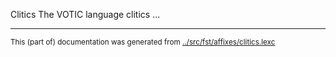 Clitics
The VOTIC language clitics ...








* * *
<small>This (part of) documentation was generated from [../src/fst/affixes/clitics.lexc](http://github.com/giellalt/lang-vot/blob/main/../src/fst/affixes/clitics.lexc)</small>